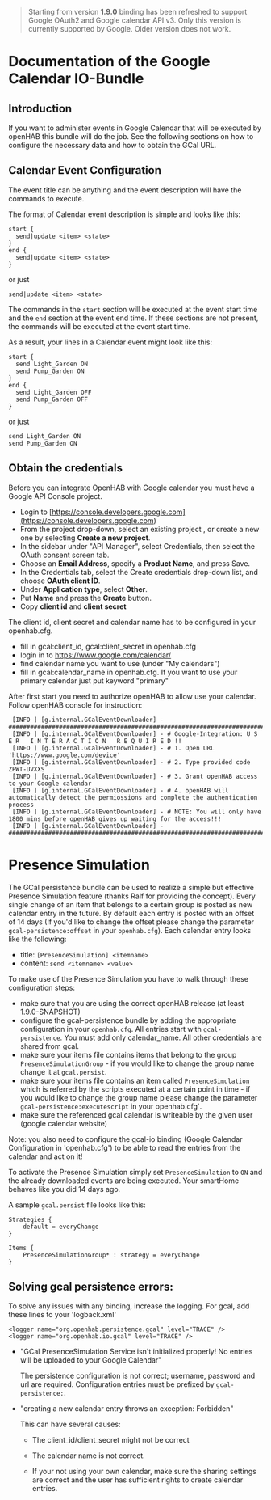 
> Starting from version **1.9.0** binding has been refreshed to support Google OAuth2 and Google calendar API v3. Only this version is currently supported by Google. Older version does not work.

# Documentation of the Google Calendar IO-Bundle

## Introduction

If you want to administer events in Google Calendar that will be executed by openHAB this bundle will do the job. See the following sections on how to configure the necessary data and how to obtain the GCal URL. 

## Calendar Event Configuration

The event title can be anything and the event description will have the commands to execute.

The format of Calendar event description is simple and looks like this:

    start {
      send|update <item> <state>
    }
    end {
      send|update <item> <state>
    }

or just

    send|update <item> <state>


The commands in the `start` section will be executed at the event start time and the `end` section at the event end time. If these sections are not present, the commands will be executed at the event start time.

As a result, your lines in a Calendar event might look like this:

    start {
      send Light_Garden ON
      send Pump_Garden ON
    }
    end {
      send Light_Garden OFF
      send Pump_Garden OFF
    }

or just

    send Light_Garden ON
    send Pump_Garden ON


## Obtain the credentials

Before you can integrate OpenHAB with Google calendar you must have a Google API Console project.
* Login to [https://console.developers.google.com](https://console.developers.google.com)
* From the project drop-down, select an existing project  , or create a new one by selecting **Create a new project**.
* In the sidebar under "API Manager", select Credentials, then select the OAuth consent screen tab.
* Choose an **Email Address**, specify a **Product Name**, and press Save.
* In the Credentials tab, select the Create credentials drop-down list, and choose **OAuth client ID**.
* Under **Application type**, select **Other**. 
* Put **Name** and press the **Create** button.
* Copy **client id** and **client secret**

The client id, client secret and calendar name has to be configured in your openhab.cfg. 

- fill in gcal:client_id, gcal:client_secret in openhab.cfg
- login in to https://www.google.com/calendar/
- find calendar name you want to use (under "My calendars")
- fill in gcal:calendar_name in openhab.cfg. If you want to use your primary calendar just put keyword "primary"

After first start you need to authorize openHAB to allow use your calendar. Follow openHAB console for instruction:

     [INFO ] [g.internal.GCalEventDownloader] -################################################################################################
     [INFO ] [g.internal.GCalEventDownloader] - # Google-Integration: U S E R   I N T E R A C T I O N   R E Q U I R E D !!
     [INFO ] [g.internal.GCalEventDownloader] - # 1. Open URL 'https://www.google.com/device'
     [INFO ] [g.internal.GCalEventDownloader] - # 2. Type provided code ZPWT-UVXXS 
     [INFO ] [g.internal.GCalEventDownloader] - # 3. Grant openHAB access to your Google calendar
     [INFO ] [g.internal.GCalEventDownloader] - # 4. openHAB will automatically detect the permiossions and complete the authentication process
     [INFO ] [g.internal.GCalEventDownloader] - # NOTE: You will only have 1800 mins before openHAB gives up waiting for the access!!!
     [INFO ] [g.internal.GCalEventDownloader] -################################################################################################


# Presence Simulation

The GCal persistence bundle can be used to realize a simple but effective Presence Simulation feature (thanks Ralf for providing the concept). Every single change of an item that belongs to a certain group is posted as new calendar entry in the future. By default each entry is posted with an offset of 14 days (If you'd like to change the offset please change the parameter `gcal-persistence:offset` in your `openhab.cfg`). Each calendar entry looks like the following:

- title: `[PresenceSimulation] <itemname>`
- content: `send <itemname> <value>`

To make use of the Presence Simulation you have to walk through these configuration steps:

- make sure that you are using the correct openHAB release (at least 1.9.0-SNAPSHOT)
- configure the gcal-persistence bundle by adding the appropriate configuration in your `openhab.cfg`. All entries start with `gcal-persistence`. You must add only calendar_name. All other credentials are shared from gcal.
- make sure your items file contains items that belong to the group `PresenceSimulationGroup` - if you would like to change the group name change it at `gcal.persist`.
- make sure your items file contains an item called `PresenceSimulation` which is referred by the scripts executed at a certain point in time - if you would like to change the group name please change the parameter `gcal-persistence:executescript` in your openhab.cfg`.
- make sure the referenced gcal calendar is writeable by the given user (google calendar website)

Note: you also need to configure the gcal-io binding (Google Calendar Configuration in 'openhab.cfg') to be able to read the entries from the calendar and act on it!

To activate the Presence Simulation simply set `PresenceSimulation` to `ON` and the already downloaded events are being executed. Your smartHome behaves like you did 14 days ago.

A sample `gcal.persist` file looks like this:

    Strategies {
    	default = everyChange
    }
    
    Items {
    	PresenceSimulationGroup* : strategy = everyChange
    }

## Solving gcal persistence errors:
To solve any issues with any binding, increase the logging. For gcal, add these lines to your 'logback.xml'

    <logger name="org.openhab.persistence.gcal" level="TRACE" />
    <logger name="org.openhab.io.gcal" level="TRACE" />

* "GCal PresenceSimulation Service isn't initialized properly! No entries will be uploaded to your Google Calendar"

    The persistence configuration is not correct; username, password and url are required.
    Configuration entries must be prefixed by `gcal-persistence:`.

* "creating a new calendar entry throws an exception: Forbidden"

    This can have several causes:
    * The client_id/client_secret might not be correct

    * The calendar name is not correct.

    * If your not using your own calendar, make sure the sharing settings are correct and the user has sufficient rights to create calendar entries.
